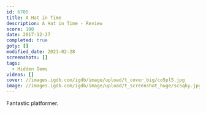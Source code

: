 ```yaml
---
id: 6705
title: A Hat in Time
description: A Hat in Time - Review
score: 100
date: 2017-12-27
completed: true
goty: []
modified_date: 2023-02-28
screenshots: []
tags:
  - Hidden Gems
videos: []
cover: //images.igdb.com/igdb/image/upload/t_cover_big/co5pl5.jpg
image: //images.igdb.com/igdb/image/upload/t_screenshot_huge/sc5qky.jpg
---
```

Fantastic platformer.